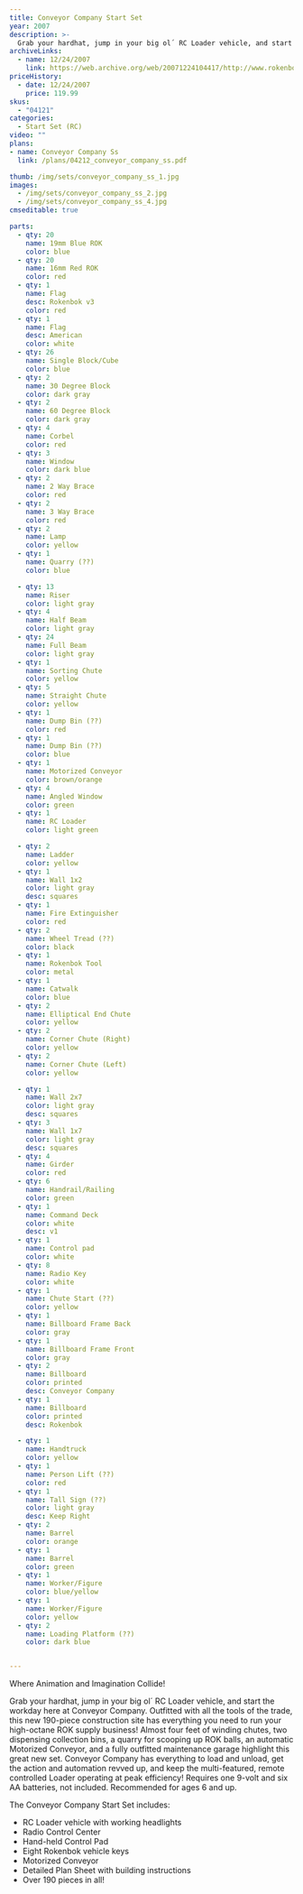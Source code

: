 ```yaml
---
title: Conveyor Company Start Set
year: 2007
description: >-
  Grab your hardhat, jump in your big ol´ RC Loader vehicle, and start the workday here at Conveyor Company. Outfitted with all the tools of the trade, this new 190-piece construction site has everything you need to run your high-octane ROK supply business! Almost four feet of winding chutes, two dispensing collection bins, a quarry for scooping up ROK balls, an automatic Motorized Conveyor, and a fully outfitted maintenance garage highlight this great new set.
archiveLinks:
  - name: 12/24/2007
    link: https://web.archive.org/web/20071224104417/http://www.rokenbok.com/catalog/04121_pd_ss_conveyorcompany.html
priceHistory:
  - date: 12/24/2007
    price: 119.99
skus:
  - "04121"
categories: 
  - Start Set (RC)
video: ""
plans:
- name: Conveyor Company Ss
  link: /plans/04212_conveyor_company_ss.pdf

thumb: /img/sets/conveyor_company_ss_1.jpg
images:
  - /img/sets/conveyor_company_ss_2.jpg
  - /img/sets/conveyor_company_ss_4.jpg
cmseditable: true

parts:
  - qty: 20
    name: 19mm Blue ROK
    color: blue
  - qty: 20
    name: 16mm Red ROK
    color: red
  - qty: 1
    name: Flag
    desc: Rokenbok v3
    color: red
  - qty: 1
    name: Flag
    desc: American
    color: white
  - qty: 26
    name: Single Block/Cube
    color: blue
  - qty: 2
    name: 30 Degree Block
    color: dark gray
  - qty: 2
    name: 60 Degree Block
    color: dark gray
  - qty: 4
    name: Corbel
    color: red
  - qty: 3
    name: Window
    color: dark blue
  - qty: 2
    name: 2 Way Brace
    color: red
  - qty: 2
    name: 3 Way Brace
    color: red
  - qty: 2
    name: Lamp
    color: yellow
  - qty: 1
    name: Quarry (??)
    color: blue

  - qty: 13
    name: Riser
    color: light gray
  - qty: 4
    name: Half Beam
    color: light gray
  - qty: 24
    name: Full Beam
    color: light gray
  - qty: 1
    name: Sorting Chute
    color: yellow
  - qty: 5
    name: Straight Chute
    color: yellow
  - qty: 1
    name: Dump Bin (??)
    color: red
  - qty: 1
    name: Dump Bin (??)
    color: blue
  - qty: 1
    name: Motorized Conveyor
    color: brown/orange
  - qty: 4
    name: Angled Window
    color: green
  - qty: 1
    name: RC Loader
    color: light green

  - qty: 2
    name: Ladder
    color: yellow
  - qty: 1
    name: Wall 1x2
    color: light gray
    desc: squares
  - qty: 1
    name: Fire Extinguisher
    color: red
  - qty: 2
    name: Wheel Tread (??)
    color: black
  - qty: 1
    name: Rokenbok Tool
    color: metal
  - qty: 1
    name: Catwalk
    color: blue
  - qty: 2
    name: Elliptical End Chute
    color: yellow
  - qty: 2
    name: Corner Chute (Right)
    color: yellow
  - qty: 2
    name: Corner Chute (Left)
    color: yellow

  - qty: 1
    name: Wall 2x7
    color: light gray
    desc: squares
  - qty: 3
    name: Wall 1x7
    color: light gray
    desc: squares
  - qty: 4
    name: Girder
    color: red
  - qty: 6
    name: Handrail/Railing
    color: green
  - qty: 1
    name: Command Deck
    color: white
    desc: v1
  - qty: 1
    name: Control pad
    color: white
  - qty: 8
    name: Radio Key
    color: white
  - qty: 1
    name: Chute Start (??)
    color: yellow
  - qty: 1
    name: Billboard Frame Back
    color: gray
  - qty: 1
    name: Billboard Frame Front
    color: gray
  - qty: 2
    name: Billboard
    color: printed
    desc: Conveyor Company
  - qty: 1
    name: Billboard
    color: printed
    desc: Rokenbok

  - qty: 1
    name: Handtruck
    color: yellow
  - qty: 1
    name: Person Lift (??)
    color: red
  - qty: 1
    name: Tall Sign (??)
    color: light gray
    desc: Keep Right
  - qty: 2
    name: Barrel
    color: orange
  - qty: 1
    name: Barrel
    color: green
  - qty: 1
    name: Worker/Figure
    color: blue/yellow
  - qty: 1
    name: Worker/Figure
    color: yellow
  - qty: 2
    name: Loading Platform (??)
    color: dark blue


---
```


Where Animation and Imagination Collide!

Grab your hardhat, jump in your big ol´ RC Loader vehicle, and start the workday here at Conveyor Company. Outfitted with all the tools of the trade, this new 190-piece construction site has everything you need to run your high-octane ROK supply business! Almost four feet of winding chutes, two dispensing collection bins, a quarry for scooping up ROK balls, an automatic Motorized Conveyor, and a fully outfitted maintenance garage highlight this great new set. Conveyor Company has everything to load and unload, get the action and automation revved up, and keep the multi-featured, remote controlled Loader operating at peak efficiency! Requires one 9-volt and six AA batteries, not included. Recommended for ages 6 and up.

The Conveyor Company Start Set includes:
- RC Loader vehicle with working headlights
- Radio Control Center
- Hand-held Control Pad
- Eight Rokenbok vehicle keys
- Motorized Conveyor
- Detailed Plan Sheet with building instructions
- Over 190 pieces in all!
